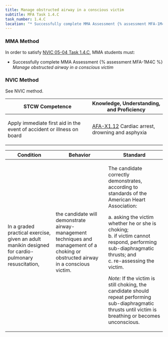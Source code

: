 ```yaml
---
title: Manage obstructed airway in a conscious victim
subtitle: MFA Task 1.4.C 
task_number: 1.4.C
location: "* Successfully complete MMA Assessment {% assessment MFA-1M4C %} *Manage obstructed airway in a conscious victim*" 
---
```



### MMA Method

In order to satisfy  [NVIC 05-04  Task  1.4.C]({{site.baseurl}}/assets/images/nvic-05-04.pdf), MMA students must:

* Successfully complete MMA Assessment {% assessment MFA-1M4C %} *Manage obstructed airway in a conscious victim*


### NVIC Method

<a onclick="togglevisibility('nvic_methods')" >See NVIC method.</a>

<div id='nvic_methods' class='hide'>

<table>
<thead>
<tr>
<th class='forty'> STCW Competence </th>
<th class='sixty'> Knowledge, Understanding, and Proficiency </th>
</tr>
</thead>




<tbody>
<tr><td markdown='1'>

Apply immediate first aid in the event of accident or illness on board

</td><td markdown='1'>

[AFA-X1.12]({{site.baseurl}}/tables/641.html#AFA-X1.12) Cardiac arrest, drowning and asphyxia

</td></tr>


</tbody>
</table>


<table>
<thead>
<tr><th class='twenty'>  Condition </th><th class='twenty'> Behavior </th><th  class='sixty'>Standard </th></tr>
</thead>
<tbody >



<tr><td markdown='1'>

In a graded practical exercise, given an adult manikin designed for cardio-pulmonary resuscitation,

</td><td markdown='1'>

the candidate will demonstrate airway-management techniques and management of a choking or obstructed airway in a conscious victim.

<br>

<div class="tooltip">
<span class="tooltiptext">
</span>
</div>


</td><td markdown='1'>

The candidate correctly demonstrates, according to standards of the American Heart Association:

a. asking the victim whether he or she is choking;  
b. if victim cannot respond, performing sub-diaphragmatic thrusts; and  
c. re-assessing the victim.

*Note:*  If the victim is still choking, the candidate should repeat performing sub-diaphragmatic thrusts until victim is breathing or becomes unconscious.

</td></tr>
</tbody>
</table>
</div>
